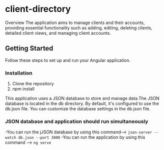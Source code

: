 # client-directory

Overview
The application aims to manage clients and their accounts, providing essential functionality such as adding, editing, deleting clients, detailed client views, and managing client accounts.

## Getting Started

Follow these steps to set up and run your Angular application.

### Installation

1. Clone the repository
2. npm install

This application uses a JSON database to store and manage data.The JSON database is located in the db directory. By default, it's configured to use the db.json file. You can customize the database settings in the db.json file.

### JSON database and application should run simultaneously
-You can run the jJSON  database by using this command-->  `json-server --watch db.json --port 3000`
-You can run the application by using this command --> `ng serve`
   
